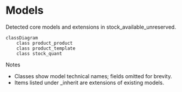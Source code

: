 # Models

Detected core models and extensions in stock_available_unreserved.

```mermaid
classDiagram
    class product_product
    class product_template
    class stock_quant
```

Notes
- Classes show model technical names; fields omitted for brevity.
- Items listed under _inherit are extensions of existing models.
